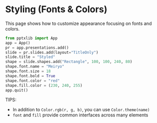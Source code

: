 # Styling (Fonts & Colors)

This page shows how to customize appearance focusing on fonts and colors.

```python exec="1" source="material-block"
from pptxlib import App
app = App()
pr = app.presentations.add()
slide = pr.slides.add(layout="TitleOnly")
slide.title = "Styled"
shape = slide.shapes.add("Rectangle", 100, 100, 240, 80)
shape.font.name = "Meiryo"
shape.font.size = 18
shape.font.bold = True
shape.font.color = "red"
shape.fill.color = (230, 240, 255)
app.quit()
```

TIPS:

- In addition to `Color.rgb(r, g, b)`, you can use `Color.theme(name)`
- `font` and `fill` provide common interfaces across many elements
